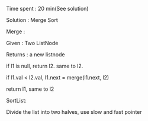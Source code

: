 Time spent : 20 min(See solution)

Solution : Merge Sort



Merge : 

Given : Two ListNode

Returns : a new listnode

if l1 is null, return l2. same to l2.

if l1.val < l2.val, l1.next = merge(l1.next, l2)

return l1, same to l2



SortList:

Divide the list into two halves, use slow and fast pointer